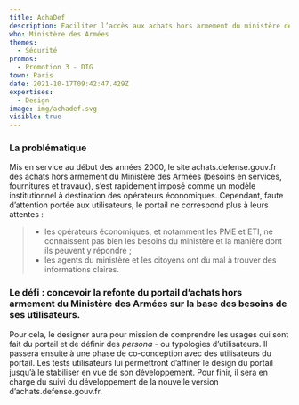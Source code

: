 ```yaml
---
title: AchaDef
description: Faciliter l’accès aux achats hors armement du ministère des Armées
who: Ministère des Armées
themes:
  - Sécurité
promos:
  - Promotion 3 - DIG
town: Paris
date: 2021-10-17T09:42:47.429Z
expertises:
  - Design
image: img/achadef.svg
visible: true
---
```

### La problématique

Mis en service au début des années 2000, le site achats.defense.gouv.fr des achats hors armement du Ministère des Armées (besoins en services, fournitures et travaux), s’est rapidement imposé comme un modèle institutionnel à destination des opérateurs économiques. Cependant, faute d’attention portée aux utilisateurs, le portail ne correspond plus à leurs attentes :

> * les opérateurs économiques, et notamment les PME et ETI, ne connaissent pas bien les besoins du ministère et la manière dont ils peuvent y répondre ;
> * les agents du ministère et les citoyens ont du mal à trouver des informations claires.

### Le défi : concevoir la refonte du portail d’achats hors armement du Ministère des Armées sur la base des besoins de ses utilisateurs.

Pour cela, le designer aura pour mission de comprendre les usages qui sont fait du portail et de définir des *persona* - ou typologies d’utilisateurs. Il passera ensuite à une phase de co-conception avec des utilisateurs du portail. Les tests utilisateurs lui permettront d’affiner le design du portail jusqu’à le stabiliser en vue de son développement. Pour finir, il sera en charge du suivi du développement de la nouvelle version d’achats.defense.gouv.fr.